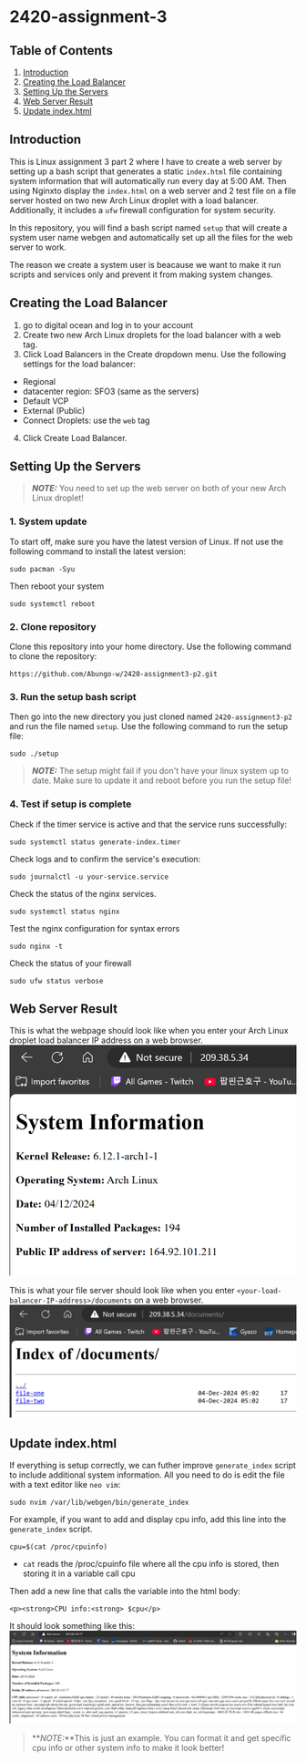 # 2420-assignment-3
## Table of Contents
1. [Introduction](#introduction)
2. [Creating the Load Balancer](#creating-the-load-balancer)
3. [Setting Up the Servers](#setting-up-the-servers)
4. [Web Server Result](#web-server-result)
5. [Update index.html](#update-indexhtml)

## Introduction
This is Linux assignment 3 part 2 where I have to create a web server by setting up a bash script that generates a static `index.html` file containing system information that will automatically run every day at 5:00 AM. Then using Nginxto display the `index.html` on a web server and 2 test file on a file server hosted on two new Arch Linux droplet with a load balancer. Additionally, it includes a `ufw` firewall configuration for system security.

In this repository, you will find a bash script named `setup` that will create a system user name webgen and automatically set up all the files for the web server to work.

The reason we create a system user is beacause we want to make it run scripts and services only and prevent it from making system changes.

## Creating the Load Balancer
1. go to digital ocean and log in to your account
2. Create two new Arch Linux droplets for the load balancer with a web tag.
3. Click Load Balancers in the Create dropdown menu.
Use the following settings for the load balancer:
- Regional
- datacenter region: SFO3 (same as the servers)
- Default VCP
- External (Public)
- Connect Droplets: use the `web` tag
4. Click Create Load Balancer.

## Setting Up the Servers
> **_NOTE:_** You need to set up the web server on both of your new Arch Linux droplet!
### 1. System update
To start off, make sure you have the latest version of Linux. If not use the following command to install the latest version:
```
sudo pacman -Syu
```
Then reboot your system
```
sudo systemctl reboot
```
### 2. Clone repository
Clone this repository into your home directory.
Use the following command to clone the repository:
```
https://github.com/Abungo-w/2420-assignment3-p2.git
```
### 3. Run the setup bash script
Then go into the new directory you just cloned named `2420-assignment3-p2` and run the file named `setup`.
Use the following command to run the setup file:
```
sudo ./setup
```
> **_NOTE:_**  The setup might fail if you don't have your linux system up to date. Make sure to update it and reboot before you run the setup file!

### 4. Test if setup is complete
Check if the timer service is active and that the service runs successfully:
```
sudo systemctl status generate-index.timer
```
Check logs and to confirm the service's execution:
```
sudo journalctl -u your-service.service
```
Check the status of the nginx services.
```
sudo systemctl status nginx
```
Test the nginx configuration for syntax errors
```
sudo nginx -t
```
Check the status of your firewall
```
sudo ufw status verbose
```

## Web Server Result
This is what the webpage should look like when you enter your Arch Linux droplet load balancer IP address on a web browser.
![The webpage for index.html](./assets/server1.png)

This is what your file server should look like when you enter `<your-load-balancer-IP-address>/documents` on a web browser.
![File server page](./assets/file-server.png)

## Update index.html 
If everything is setup correctly, we can futher improve `generate_index` script to include additional system information.
All you need to do is edit the file with a text editor like `neo vim`:
```
sudo nvim /var/lib/webgen/bin/generate_index
```
For example, if you want to add and display cpu info, add this line into the `generate_index` script.
```
cpu=$(cat /proc/cpuinfo)
```
- `cat` reads the /proc/cpuinfo file where all the cpu info is stored, then storing it in a variable call cpu

Then add a new line that calls the variable into the html body:
```
<p><strong>CPU info:<strong> $cpu</p>
```
It should look something like this:
![Updated webpage of index.html](./assets/updated-html.png)
> **_NOTE:_**This is just an example. You can format it and get specific cpu info or other system info to make it look better!


